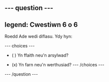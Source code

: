 --- question ---
---
legend: Cwestiwn 6 o 6
---

Roedd Ade wedi diflasu. Ydy hyn:

--- choices ---
- ( ) Yn ffaith neu'n arsylwad?

- (x) Yn farn neu'n werthusiad? --- /choices ---

--- /question ---
